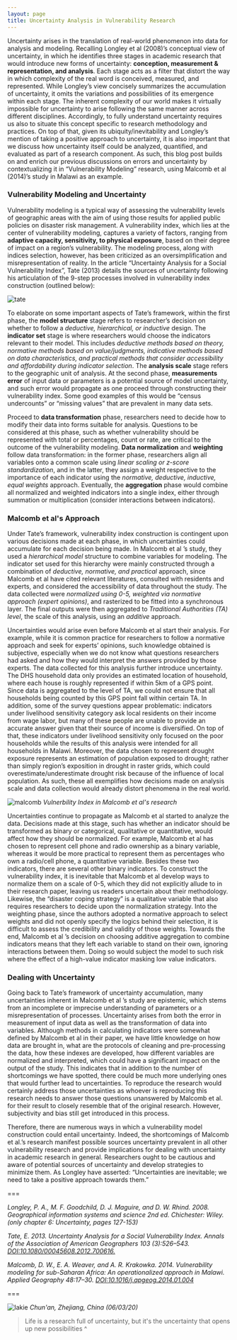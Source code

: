 ```yaml
---
layout: page
title: Uncertainty Analysis in Vulnerability Research
---
```


Uncertainty arises in the translation of real-world phenomenon into data for analysis and modeling. Recalling Longley et al (2008)’s conceptual view of uncertainty, in which he identifies three stages in academic research that would introduce new forms of uncertainty: **conception, measurement & representation, and analysis**. Each stage acts as a filter that distort the way in which complexity of the real word is conceived, measured, and represented. While Longley’s view concisely summarizes the accumulation of uncertainty, it omits the variations and possibilities of its emergence within each stage. The inherent complexity of our world makes it virtually impossible for uncertainty to arise following the same manner across different disciplines. Accordingly, to fully understand uncertainty requires us also to situate this concept specific to research methodology and practices. On top of that, given its ubiquity/inevitability and Longley’s mention of taking a positive approach to uncertainty, it is also important that we discuss how uncertainty itself could be analyzed, quantified, and evaluated as part of a research component. As such, this blog post builds on and enrich our previous discussions on errors and uncertainty by contextualizing it in “Vulnerability Modeling” research, using Malcomb et al (2014)’s study in Malawi as an example.

### Vulnerability Modeling and Uncertainty

Vulnerability modeling is a typical way of assessing the vulnerability levels of geographic areas with the aim of using those results for applied public policies on disaster risk management. A vulnerability index, which lies at the center of vulnerability modeling, captures a variety of factors, ranging from **adaptive capacity, sensitivity, to physical exposure**, based on their degree of impact on a region’s vulnerability. The modeling process, along with indices selection, however, has been criticized as an oversimplification and misrepresentation of reality. In the article “Uncertainty Analysis for a Social Vulnerability Index”, Tate (2013) details the sources of uncertainty following his articulation of the 9-step processes involved in vulnerability index construction (outlined below):

![tate](assets/tate.png)

To elaborate on some important aspects of Tate’s framework, within the first phase, the **model structure** stage refers to researcher’s decision on whether to follow a *deductive, hierarchical, or inductive* design. The **indicator set** stage is where researchers would choose the indicators relevant to their model. This includes *deductive methods based on theory, normative methods based on value/judgments, indicative methods based on data characteristics, and practical methods that consider accessibility and affordability during indicator selection*. The **analysis scale** stage refers to the geographic unit of analysis. At the second phase, **measurements error** of input data or parameters is a potential source of model uncertainty, and such error would propagate as one proceed through constructing their vulnerability index. Some good examples of this would be “census undercounts” or “missing values” that are prevalent in many data sets.

Proceed to **data transformation** phase, researchers need to decide how to modify their data into forms suitable for analysis. Questions to be considered at this phase, such as whether vulnerability should be represented with total or percentages, count or rate, are critical to the outcome of the vulnerability modeling. **Data normalization** and **weighting** follow data transformation: in the former phase, researchers align all variables onto a common scale using *linear scaling or z-score standardization*, and in the latter, they assign a weight respective to the importance of each indicator using the *normative, deductive, inductive, equal weights* approach. Eventually, the **aggregation** phase would combine all normalized and weighted indicators into a single index, either through summation or multiplication (consider interactions between indicators).

### Malcomb et al's Approach

Under Tate’s framework, vulnerability index construction is contingent upon various decisions made at each phase, in which uncertainties could accumulate for each decision being made. In Malcomb et al ’s study, they used a *hierarchical model* structure to combine variables for modeling. The indicator set used for this hierarchy were mainly constructed through a combination of *deductive, normative, and practical* approach, since Malcomb et al have cited relevant literatures, consulted with residents and experts, and considered the accessibility of data throughout the study. The data collected were *normalized using 0-5, weighted via normative approach (expert opinions)*, and rasterized to be fitted into a synchronous layer. The final outputs were then aggregated to *Traditional Authorities (TA) level*, the scale of this analysis, using an *additive* approach.

Uncertainties would arise even before Malcomb et al start their analysis. For example, while it is common practice for researchers to follow a normative approach and seek for experts’ opinions, such knowledge obtained is subjective, especially when we do not know what questions researchers had asked and how they would interpret the answers provided by those experts. The data collected for this analysis further introduce uncertainty. The DHS household data only provides an estimated location of household, where each house is roughly represented if within 5km of a GPS point. Since data is aggregated to the level of TA, we could not ensure that all households being counted by this GPS point fall within certain TA. In addition, some of the survey questions appear problematic: indicators under livelihood sensitivity category ask local residents on their income from wage labor, but many of these people are unable to provide an accurate answer given that their source of income is diversified. On top of that, these indicators under livelihood sensitivity only focused on the poor households while the results of this analysis were intended for all households in Malawi. Moreover, the data chosen to represent drought exposure represents an estimation of population exposed to drought; rather than simply region’s exposition in drought in raster grids, which could overestimate/underestimate drought risk because of the influence of local population. As such, these all exemplifies how decisions made on analysis scale and data collection would already distort phenomena in the real world.

![malcomb](assets/malcomb.png)
*Vulnerbility Index in Malcomb et al's research*

Uncertainties continue to propagate as Malcomb et al started to analyze the data. Decisions made at this stage, such has whether an indicator should be transformed as binary or categorical, qualitative or quantitative, would affect how they should be normalized. For example, Malcomb et al has chosen to represent cell phone and radio ownership as a binary variable, whereas it would be more practical to represent them as percentages who own a radio/cell phone, a quantitative variable. Besides these two indicators, there are several other binary indicators. To construct the vulnerability index, it is inevitable that Malcomb et al develop ways to normalize them on a scale of 0-5, which they did not explicitly allude to in their research paper, leaving us readers uncertain about their methodology. Likewise, the “disaster coping strategy” is a qualitative variable that also requires researchers to decide upon the normalization strategy. Into the weighting phase, since the authors adopted a normative approach to select weights and did not openly specify the logics behind their selection, it is difficult to assess the credibility and validity of those weights. Towards the end, Malcomb et al ’s decision on choosing additive aggregation to combine indicators means that they left each variable to stand on their own, ignoring interactions between them. Doing so would subject the model to such risk where the effect of a high-value indicator masking low value indicators.

### Dealing with Uncertainty

Going back to Tate’s framework of uncertainty accumulation, many uncertainties inherent in Malcomb et al ’s study are epistemic, which stems from an incomplete or imprecise understanding of parameters or a misrepresentation of processes. Uncertainty arises from both the error in measurement of input data as well as the transformation of data into variables. Although methods in calculating indicators were somewhat defined by Malcomb et al in their paper, we have little knowledge on how data are brought in, what are the protocols of cleaning and pre-processing the data, how these indexes are developed, how different variables are normalized and interpreted, which could have a significant impact on the output of the study. This indicates that in addition to the number of shortcomings we have spotted, there could be much more underlying ones that would further lead to uncertainties. To reproduce the research would certainly address those uncertainties as whoever is reproducing this research needs to answer those questions unanswered by Malcomb et al. for their result to closely resemble that of the original research. However, subjectivity and bias still get introduced in this process.

Therefore, there are numerous ways in which a vulnerability model construction could entail uncertainty. Indeed, the shortcomings of Malcomb et al.’s research manifest possible sources uncertainty prevalent in all other vulnerability research and provide implications for dealing with uncertainty in academic research in general. Researchers ought to be cautious and aware of potential sources of uncertainty and develop strategies to minimize them. As Longley have asserted:  “Uncertainties are inevitable; we need to take a positive approach towards them.”


===

*Longley, P. A., M. F. Goodchild, D. J. Maguire, and D. W. Rhind. 2008. Geographical information systems and science 2nd ed. Chichester: Wiley. (only chapter 6: Uncertainty, pages 127-153)*

*Tate, E. 2013. Uncertainty Analysis for a Social Vulnerability Index. Annals of the Association of American Geographers 103 (3):526–543. [DOI:10.1080/00045608.2012.700616.](https://www.tandfonline.com/doi/full/10.1080/00045608.2012.700616)*

*Malcomb, D. W., E. A. Weaver, and A. R. Krakowka. 2014. Vulnerability modeling for sub-Saharan Africa: An operationalized approach in Malawi. Applied Geography 48:17–30. [DOI:10.1016/j.apgeog.2014.01.004](https://www.sciencedirect.com/science/article/abs/pii/S0143622814000058?via%3Dihub)*

===

![lakie](assets/IMG_7527.jpg)
*Chun'an, Zhejiang, China (06/03/20)*

> Life is a research full of uncertainty, but it's the uncertainty that opens up new possibilities ^
